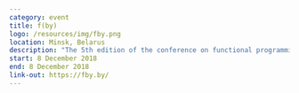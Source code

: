 ```yaml
---
category: event
title: f(by)
logo: /resources/img/fby.png
location: Minsk, Belarus
description: "The 5th edition of the conference on functional programming in Minsk, Belarus."
start: 8 December 2018
end: 8 December 2018
link-out: https://fby.by/
---
```

